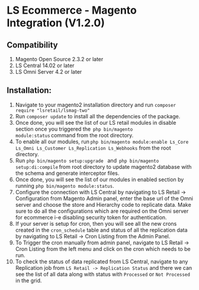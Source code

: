 # LS Ecommerce - Magento Integration (V1.2.0)

## Compatibility
1. Magento Open Source 2.3.2 or later
2. LS Central 14.02 or later
3. LS Omni Server 4.2 or later

## Installation:

1. Navigate to your magento2 installation directory and run `composer require "lsretail/lsmag-two"`
2. Run `composer update` to install all the dependencies of the package.
3. Once done, you will see the list of our LS retail modules in disable section once you triggered the  `php bin/magento module:status` command from the root directory.
4. To enable all our modules, run `php bin/magento module:enable Ls_Core Ls_Omni Ls_Customer Ls_Replication Ls_Webhooks` from the root directory.
5. Run `php bin/magento setup:upgrade ` and  `php bin/magento setup:di:compile` from root directory to update magento2 database with the schema and generate interceptor files.
6. Once done, you will see the list of our modules in enabled section by running `php bin/magento module:status`.
7. Configure the connection with LS Central by navigating to LS Retail -> Configuration from Magento Admin panel, enter the base url of the Omni server and choose the store and Hierarchy code to replicate data. Make sure to do all the configurations which are required on the Omni server for ecommerce i-e disabling security token for authentication.
8. If your server is setup for cron, then you will see all the new crons created in the `cron_schedule` table and status of all the replication data by navigating to LS Retail -> Cron Listing from the Admin Panel.
9. To Trigger the cron manually from admin panel, navigate to LS Retail -> Cron Listing from the left menu and click on the cron which needs to be run.
10. To check the status of data replicated from LS Central, navigate to any Replication job from `LS Retail -> Replication Status` and there we can see the list of all data along with status with `Processed` or `Not Processed` in the grid.